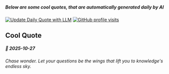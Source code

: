 ##### Below are some cool quotes, that are automatically generated daily by AI

[![Update Daily Quote with LLM](https://github.com/bedead/bedead/actions/workflows/daily-quote.yml/badge.svg?event=workflow_dispatch)](https://github.com/bedead/bedead/actions/workflows/daily-quote.yml)
[![GitHub profile visits](https://komarev.com/ghpvc/?username=bedead&color=brightgreen&abbreviated=true)](https://github.com/bedead)

## Cool Quote

<!-- QUOTE:START -->
##### 🌟 *2025-10-27*

###### Chase wonder. Let your questions be the wings that lift you to knowledge's endless sky.
<!-- QUOTE:END -->
